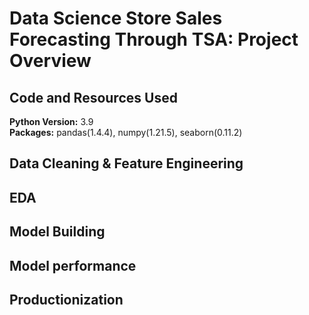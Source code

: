 # Data Science Store Sales Forecasting Through TSA: Project Overview

## Code and Resources Used 
**Python Version:** 3.9  
**Packages:** pandas(1.4.4), numpy(1.21.5), seaborn(0.11.2) 
## Data Cleaning & Feature Engineering

## EDA

## Model Building

## Model performance

## Productionization
